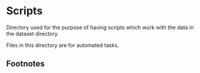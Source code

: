 # Scripts
Directory used for the purpose of having scripts which work with the data in the dataset directory.

Files in this directory are for automated tasks.






## Footnotes

